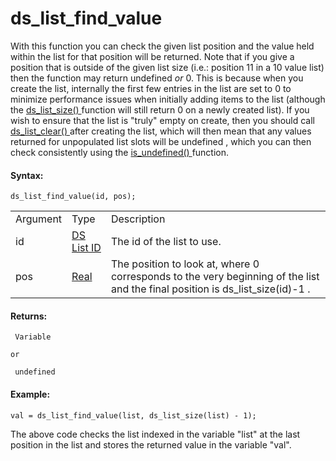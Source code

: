 # ds_list_find_value

With this function you can check the given list position and the value
held within the list for that position will be returned. Note that if
you give a position that is outside of the given list size (i.e.:
position 11 in a 10 value list) then the function may return undefined
*or* 0. This is because when you create the list, internally the first
few entries in the list are set to 0 to minimize performance issues when
initially adding items to the list (although the [ ds_list_size()
](ds_list_size) function will still return 0 on a newly created
list). If you wish to ensure that the list is "truly" empty on create,
then you should call [ ds_list_clear() ](ds_list_clear) after
creating the list, which will then mean that any values returned for
unpopulated list slots will be undefined , which you can then check
consistently using the [ is_undefined()
](../../Variable_Functions/is_undefined) function.

#### Syntax:

``` gml
ds_list_find_value(id, pos);
```

|          |                                                                                                             |                                                                                                                                 |
|----------|-------------------------------------------------------------------------------------------------------------|---------------------------------------------------------------------------------------------------------------------------------|
| Argument | Type                                                                                                        | Description                                                                                                                     |
| id       |  [DS List ID](../../../../../GameMaker_Language/GML_Reference/Data_Structures/DS_Lists/ds_list_create)  | The id of the list to use.                                                                                                      |
| pos      |  [Real](../../../../../GameMaker_Language/GML_Overview/Data_Types)                                      | The position to look at, where 0 corresponds to the very beginning of the list and the final position is ds_list_size(id)-1 .   |

#### Returns:

``` gml
 Variable

or

 undefined
```

#### Example:

``` gml
val = ds_list_find_value(list, ds_list_size(list) - 1);
```

The above code checks the list indexed in the variable "list" at the
last position in the list and stores the returned value in the variable
"val".
